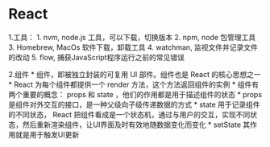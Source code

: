 
# React
1.工具：
    1. nvm, node.js 工具，可以下载，切换版本
    2. npm, node 包管理工具
    3. Homebrew, MacOs 软件下载，卸载工具
    4. watchman, 监视文件并记录文件的改动
    5. flow, 捕获JavaScript程序运行之前的常见错误

2.组件
    * 组件，即被独立封装的可复用 UI 部件。组件也是 React 的核心思想之一
    * React 为每个组件都提供一个 render 方法，这个方法返回组件的实例
    * 组件有两个重要的概念： props 和 state ，他们的作用都是用于描述组件的状态
      * props 是组件对外交互的接口，是一种父级向子级传递数据的方式
      * state 用于记录组件的不同状态， React 把组件看成是一个状态机，通过与用户的交互，实现不同状态，然后重新渲染组件，让UI界面及时有效地随数据变化而变化
      * setState 其作用就是用于触发UI更新

